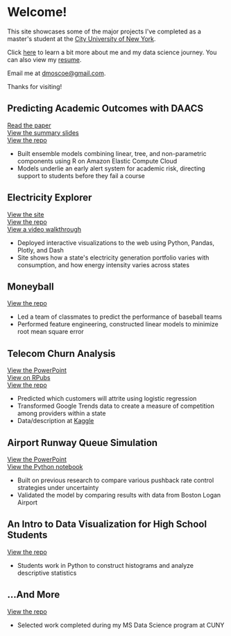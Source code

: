 # Welcome!

This site showcases some of the major projects I've completed as a master's student at the [City University of New York](http://catalog.sps.cuny.edu/preview_program.php?catoid=2&poid=607).  

Click [here](about.md) to learn a bit more about me and my data science journey. You can also view my [resume](resume.md).  

Email me at [dmoscoe@gmail.com](mailto:dmoscoe@gmail.com).  

Thanks for visiting!  

## Predicting Academic Outcomes with DAACS
[Read the paper](/daacs/paper.pdf)  
[View the summary slides](/daacs/slides.pdf)  
[View the repo](https://github.com/dmoscoe/DAACS2)  
* Built ensemble models combining linear, tree, and non-parametric components using R on Amazon Elastic Compute Cloud  
* Models underlie an early alert system for academic risk, directing support to students before they fail a course

## Electricity Explorer
[View the site](http://eia-explorer.herokuapp.com/)  
[View the repo](https://github.com/dmoscoe/DATA608)  
[View a video walkthrough](https://youtu.be/z8fwVsByEuw)  
* Deployed interactive visualizations to the web using Python, Pandas, Plotly, and Dash  
* Site shows how a state's electricity generation portfolio varies with consumption, and how energy intensity varies across states

## Moneyball
[View the repo](https://github.com/dmoscoe/DATA621)  
* Led a team of classmates to predict the performance of baseball teams  
* Performed feature engineering, constructed linear models to minimize root mean square error

## Telecom Churn Analysis
[View the PowerPoint](/churn/churn.pdf)  
[View on RPubs](https://rpubs.com/dmoscoe/768184)  
[View the repo](https://github.com/dmoscoe/dmoscoe.github.io/tree/main/churn)  
* Predicted which customers will attrite using logistic regression  
* Transformed Google Trends data to create a measure of competition among providers within a state  
* Data/description at [Kaggle](https://www.kaggle.com/c/customer-churn-prediction-2020/overview)

## Airport Runway Queue Simulation
[View the PowerPoint](/rway_queue/rway_queue.pdf)  
[View the Python notebook](https://colab.research.google.com/drive/1J1Bc2NUEzNCdJPIEXXLr3qnXu0hDINyR?usp=sharing)  
* Built on previous research to compare various pushback rate control strategies under uncertainty  
* Validated the model by comparing results with data from Boston Logan Airport

## An Intro to Data Visualization for High School Students
[View the repo](https://github.com/dmoscoe/HCIS)  
* Students work in Python to construct histograms and analyze descriptive statistics  

## ...And More
[View the repo](https://github.com/dmoscoe/curated-SPS)  
* Selected work completed during my MS Data Science program at CUNY